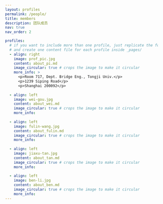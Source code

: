 ```yaml
---
layout: profiles
permalink: /people/
title: members
description: 团队成员
nav: true
nav_order: 2

profiles:
  # if you want to include more than one profile, just replicate the following block
  # and create one content file for each profile inside _pages/
  - align: right
    image: prof_pic.jpg
    content: about_pi.md
    image_circular: true # crops the image to make it circular
    more_info: >
      <p>Room 717, Dept. Bridge Eng., Tongji Univ.</p>
      <p>1239 Siping Road</p>
      <p>Shanghai 200092</p>
      
  - align: left
    image: wei-gou.jpg
    content: about_wei.md 
    image_circular: true # crops the image to make it circular
    more_info: 
    
  - align: left
    image: fulin-wang.jpg
    content: about_fulin.md 
    image_circular: true # crops the image to make it circular
    more_info: 
    
  - align: left
    image: jiaxu-tan.jpg
    content: about_tan.md 
    image_circular: true # crops the image to make it circular
    more_info: 
     
  - align: left
    image: ben-li.jpg
    content: about_ben.md 
    image_circular: true # crops the image to make it circular
    more_info: 
---
```


